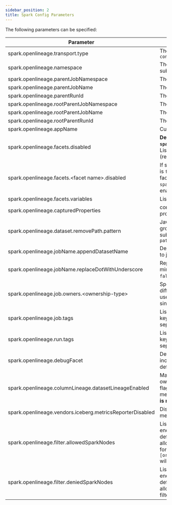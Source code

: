 ```yaml
---
sidebar_position: 2
title: Spark Config Parameters
---
```



The following parameters can be specified:

| Parameter                                                 | Definition                                                                                                                                                                                                                                                                                                                                                             | Example                                       |
|-----------------------------------------------------------|------------------------------------------------------------------------------------------------------------------------------------------------------------------------------------------------------------------------------------------------------------------------------------------------------------------------------------------------------------------------|-----------------------------------------------|
| spark.openlineage.transport.type                          | The transport type used for event emit, default type is `console`                                                                                                                                                                                                                                                                                                      | http                                          |
| spark.openlineage.namespace                               | The default namespace to be applied for any jobs submitted                                                                                                                                                                                                                                                                                                             | MyNamespace                                   |
| spark.openlineage.parentJobNamespace                      | The job namespace to be used for the parent job facet                                                                                                                                                                                                                                                                                                                  | ParentJobNamespace                            |
| spark.openlineage.parentJobName                           | The job name to be used for the parent job facet                                                                                                                                                                                                                                                                                                                       | ParentJobName                                 |
| spark.openlineage.parentRunId                             | The RunId of the parent job that initiated this Spark job                                                                                                                                                                                                                                                                                                              | xxxx-xxxx-xxxx-xxxx                           |
| spark.openlineage.rootParentJobNamespace                  | The namespace of the root parent job                                                                                                                                                                                                                                                                                                                                   | ParentJobNamespace                            |
| spark.openlineage.rootParentJobName                       | The name of the root parent job                                                                                                                                                                                                                                                                                                                                        | ParentJobName                                 |
| spark.openlineage.rootParentRunId                         | The RunId of the root parent job                                                                                                                                                                                                                                                                                                                                       | xxxx-xxxx-xxxx-xxxx                           |
| spark.openlineage.appName                                 | Custom value overwriting Spark app name in events                                                                                                                                                                                                                                                                                                                      | AppName                                       |
| spark.openlineage.facets.disabled                         | **Deprecated: Use the property `spark.openlineage.facets<facet name>.disabled` instead**. List of facets to filter out from the events, enclosed in `[]` (required from 0.21.x) and separated by `;`, default is `[]`                                                                                                                                                  | \[columnLineage;\]                            |
| spark.openlineage.facets.&lt;facet name&gt;.disabled      | If set to true, it disables the specific facet. The default value is `false`. The name of the facet can be hierarchical. The facets disabled by default are `debug`, `spark.logicalPlan` and `spark_unknown`. You have to switch the flag to `false` to enable them.                                                                                                   | true                                          |
| spark.openlineage.facets.variables                        | List of environment variables (System.getenv()                                                                                                                                                                                                                                                                                                                         | \[columnLineage;\]                            |
| spark.openlineage.capturedProperties                      | comma separated list of properties to be captured in spark properties facet (default `spark.master`, `spark.app.name`)                                                                                                                                                                                                                                                 | "spark.example1,spark.example2"               |
| spark.openlineage.dataset.removePath.pattern              | Java regular expression that removes `?<remove>` named group from dataset path. Can be used to last path subdirectories from paths like `s3://my-whatever-path/year=2023/month=04`                                                                                                                                                                                     | `(.*)(?<remove>\/.*\/.*)`                     |
| spark.openlineage.jobName.appendDatasetName               | Decides whether output dataset name should be appended to job name. By default `true`.                                                                                                                                                                                                                                                                                 | false                                         |
| spark.openlineage.jobName.replaceDotWithUnderscore        | Replaces dots in job name with underscore. Can be used to mimic legacy behaviour on Databricks platform. By default `false`.                                                                                                                                                                                                                                           | false                                         |
| spark.openlineage.job.owners.\<ownership-type\>           | Specifies ownership of the job. Multiple entries with different types are allowed. Config key name and value are used to create job ownership type and name (available since 1.13).                                                                                                                                                                                    | spark.openlineage.job.owners.team="Some Team" |
| spark.openlineage.job.tags                                | List of job-level tags. Tags are passed in a string, with key:value information separated by colon `:`, and tags being separated by semicolon `;`                                                                                                                                                                                                                      | "key:value;label;another:tag"                                    |
| spark.openlineage.run.tags                                | List of run-level tags. Tags are passed in a string, with key:value information separated by colon `:`, and tags being separated by semicolon `;`                                                                                                                                                                                                                      | "key:value;label;another:tag"                  |
| spark.openlineage.debugFacet                              | Determines whether debug facet shall be generated and included within the event. Set `enabled` to turn it on. By default, facet is disabled.                                                                                                                                                                                                                           | enabled                                       |
| spark.openlineage.columnLineage.datasetLineageEnabled     | Makes the dataset dependencies to be included in their own property `dataset` in the column lineage pattern. If this flag is set to `false`, then the dataset dependencies are merged into `fields` property. The default value is `false`. **It is recommended to set it to `true`**                                                                                  | true                                          |
| spark.openlineage.vendors.iceberg.metricsReporterDisabled | Disables metrics reporter for Iceberg which turns off mechanism to collect scan and commit reports.                                                                                                                                                                                                                                                                    | false                                         |
| spark.openlineage.filter.allowedSparkNodes                | List of Spark plan nodes' names separated with `;` and enclosed within `[]`. Some Spark nodes are filtered by default to not trigger OpenLineage events. This setting allows to override default behaviour and remove filtering for specified nodes. Example usage: `[org.apache.spark.sql.catalyst.plans.logical.Aggregate]` will enable events for `Aggregate` nodes | empty list                                    |
| spark.openlineage.filter.deniedSparkNodes                 | List of Spark plan nodes' names separated with `;` and enclosed within `[]`. Some Spark nodes are filtered by default to not trigger OpenLineage events. This setting allows to override default behaviour and add more nodes to filter.                                                                                                                               | empty list                                    |
